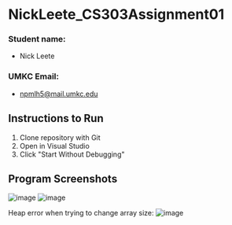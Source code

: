 # NickLeete_CS303Assignment01

### Student name:
- Nick Leete
### UMKC Email:
- npmlh5@mail.umkc.edu

## Instructions to Run
1. Clone repository with Git
2. Open in Visual Studio
3. Click "Start Without Debugging"

## Program Screenshots
![image](https://github.com/nl1072/NickLeete_CS303Assignment01/assets/123522365/72ca6d82-352b-4c06-ab60-09aea814945e)
![image](https://github.com/nl1072/NickLeete_CS303Assignment01/assets/123522365/33318b8b-aa91-4b17-bd89-e777083d4308)

Heap error when trying to change array size:
![image](https://github.com/nl1072/NickLeete_CS303Assignment01/assets/123522365/887a702b-44d4-4e12-8e47-3c3e251cff75)

